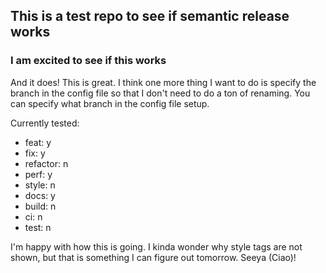 ## This is a test repo to see if semantic release works

### I am excited to see if this works

And it does! This is great. I think one more thing I want to do is specify the branch in the config file so that I don't need to do a ton of renaming.
You can specify what branch in the config file setup.

Currently tested:
- feat: y
- fix: y
- refactor: n
- perf: y
- style: n
- docs: y
- build: n
- ci: n
- test: n

I'm happy with how this is going. I kinda wonder why style tags are not shown, but that is something I can figure out tomorrow. Seeya (Ciao)!
